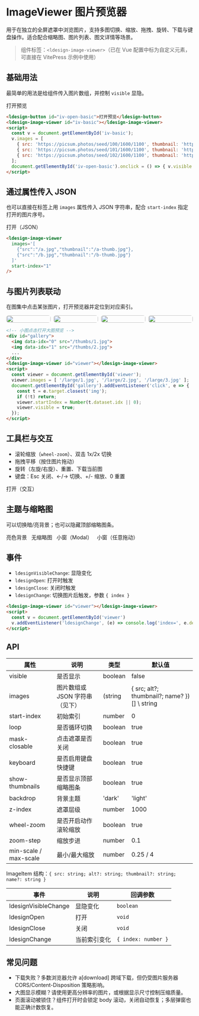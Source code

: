 # ImageViewer 图片预览器

用于在独立的全屏遮罩中浏览图片，支持多图切换、缩放、拖拽、旋转、下载与键盘操作。适合配合缩略图、图片列表、图文详情等场景。

> 组件标签：`<ldesign-image-viewer>`（已在 Vue 配置中标为自定义元素，可直接在 VitePress 示例中使用）

## 基础用法

最简单的用法是给组件传入图片数组，并控制 `visible` 显隐。

<div class="demo-block">
  <ldesign-button id="iv-open-basic">打开预览</ldesign-button>
  <ldesign-image-viewer id="iv-basic"></ldesign-image-viewer>
</div>

```html
<ldesign-button id="iv-open-basic">打开预览</ldesign-button>
<ldesign-image-viewer id="iv-basic"></ldesign-image-viewer>
<script>
  const v = document.getElementById('iv-basic');
  v.images = [
    { src: 'https://picsum.photos/seed/100/1600/1100', thumbnail: 'https://picsum.photos/seed/100/200/140' },
    { src: 'https://picsum.photos/seed/101/1600/1100', thumbnail: 'https://picsum.photos/seed/101/200/140' },
    { src: 'https://picsum.photos/seed/102/1600/1100', thumbnail: 'https://picsum.photos/seed/102/200/140' }
  ];
  document.getElementById('iv-open-basic').onclick = () => { v.visible = true; };
</script>
```

<script setup>
import { onMounted, onBeforeUnmount } from 'vue'

onMounted(() => {
  // 基础用法
  const vBasic = document.getElementById('iv-basic')
  if (vBasic && !vBasic.__inited) {
    vBasic.__inited = true
    vBasic.images = [
      { src: 'https://picsum.photos/seed/100/1600/1100', thumbnail: 'https://picsum.photos/seed/100/200/140' },
      { src: 'https://picsum.photos/seed/101/1600/1100', thumbnail: 'https://picsum.photos/seed/101/200/140' },
      { src: 'https://picsum.photos/seed/102/1600/1100', thumbnail: 'https://picsum.photos/seed/102/200/140' }
    ]
  }
  const btnBasic = document.getElementById('iv-open-basic')
  const onBasic = () => (vBasic && (vBasic.visible = true))
  btnBasic && btnBasic.addEventListener('click', onBasic)

  // JSON 打开
  const vJson = document.getElementById('iv-json')
  const btnJson = document.getElementById('iv-open-json')
  const onJson = () => (vJson && (vJson.visible = true))
  btnJson && btnJson.addEventListener('click', onJson)

  // 与图片列表联动
  const vLinked = document.getElementById('iv-linked')
  if (vLinked) {
    vLinked.images = [
      'https://picsum.photos/seed/11/1400/1000',
      'https://picsum.photos/seed/12/1400/1000',
      'https://picsum.photos/seed/13/1400/1000',
      'https://picsum.photos/seed/14/1400/1000'
    ]
  }
  const gallery = document.getElementById('iv-gallery')
  const onGallery = (e) => {
    const t = e.target.closest('img')
    if (!t || !vLinked) return
    vLinked.startIndex = Number(t.getAttribute('data-idx') || 0)
    vLinked.visible = true
  }
  gallery && gallery.addEventListener('click', onGallery)

  // 交互示例
  const vOps = document.getElementById('iv-ops')
  if (vOps) {
    vOps.images = [
      'https://picsum.photos/seed/21/1600/1000',
      'https://picsum.photos/seed/22/1600/1000'
    ]
  }
  const btnOps = document.getElementById('iv-open-ops')
  const onOps = () => (vOps && (vOps.visible = true))
  btnOps && btnOps.addEventListener('click', onOps)

  // 主题与缩略图
  const vLight = document.getElementById('iv-light')
  const vNoThumbs = document.getElementById('iv-nothumbs')
  const vModal = document.getElementById('iv-modal')
  const vModalAny = document.getElementById('iv-modal-any')
  const themeImgs = [
    { src: 'https://picsum.photos/seed/31/1400/1000', title: '图 31', description: '小窗模式也支持标题与描述' },
    { src: 'https://picsum.photos/seed/32/1400/1000', title: '图 32' },
    { src: 'https://picsum.photos/seed/33/1400/1000', title: '图 33' }
  ]
  if (vLight) vLight.images = themeImgs
  if (vNoThumbs) vNoThumbs.images = themeImgs
  if (vModal) {
    vModal.images = themeImgs
    // 保险起见，直接通过属性赋值，避免静态属性未正确生效导致仍为 overlay
    vModal.viewerMode = 'modal'
    vModal.panelWidth = '900px'
    vModal.panelHeight = '640px'
  }
  if (vModalAny) {
    vModalAny.images = themeImgs
    vModalAny.viewerMode = 'modal'
    vModalAny.panelDraggable = 'anywhere'
    vModalAny.viewerTitle = '图片预览（可任意拖动）'
    vModalAny.panelWidth = '900px'
    vModalAny.panelHeight = '640px'
  }
  const b1 = document.getElementById('iv-open-light')
  const b2 = document.getElementById('iv-open-no-thumbs')
  const b3 = document.getElementById('iv-open-modal')
  const b4 = document.getElementById('iv-open-modal-any')
  const o1 = () => (vLight && (vLight.visible = true))
  const o2 = () => (vNoThumbs && (vNoThumbs.visible = true))
  const o3 = () => (vModal && (vModal.visible = true))
  const o4 = () => (vModalAny && (vModalAny.visible = true))
  b1 && b1.addEventListener('click', o1)
  b2 && b2.addEventListener('click', o2)
  b3 && b3.addEventListener('click', o3)
  b4 && b4.addEventListener('click', o4)

  onBeforeUnmount(() => {
    btnBasic && btnBasic.removeEventListener('click', onBasic)
    btnJson && btnJson.removeEventListener('click', onJson)
    gallery && gallery.removeEventListener('click', onGallery)
    btnOps && btnOps.removeEventListener('click', onOps)
    b1 && b1.removeEventListener('click', o1)
    b2 && b2.removeEventListener('click', o2)
    b3 && b3.removeEventListener('click', o3)
    b4 && b4.removeEventListener('click', o4)
  })
})
</script>

## 通过属性传入 JSON

也可以直接在标签上用 `images` 属性传入 JSON 字符串，配合 `start-index` 指定打开的图片序号。

<div class="demo-block">
  <ldesign-button id="iv-open-json">打开（JSON）</ldesign-button>
  <ldesign-image-viewer
    id="iv-json"
    :images="'[' +
      JSON.stringify({src:'https://picsum.photos/seed/1/1600/1100',thumbnail:'https://picsum.photos/seed/1/200/140'}) + ',' +
      JSON.stringify({src:'https://picsum.photos/seed/2/1600/1100',thumbnail:'https://picsum.photos/seed/2/200/140'}) + ',' +
      JSON.stringify({src:'https://picsum.photos/seed/3/1600/1100',thumbnail:'https://picsum.photos/seed/3/200/140'}) + ']'"
    start-index="1"
  />
</div>

```html
<ldesign-image-viewer
  images='[
    {"src":"/a.jpg","thumbnail":"/a-thumb.jpg"},
    {"src":"/b.jpg","thumbnail":"/b-thumb.jpg"}
  ]'
  start-index="1"
/>
```


## 与图片列表联动

在图集中点击某张图片，打开预览器并定位到对应索引。

<div class="demo-block">
  <div id="iv-gallery" style="display:grid;grid-template-columns:repeat(4,1fr);gap:8px;max-width:720px">
    <img data-idx="0" src="https://picsum.photos/seed/11/260/160" style="width:100%;border-radius:6px;cursor:pointer">
    <img data-idx="1" src="https://picsum.photos/seed/12/260/160" style="width:100%;border-radius:6px;cursor:pointer">
    <img data-idx="2" src="https://picsum.photos/seed/13/260/160" style="width:100%;border-radius:6px;cursor:pointer">
    <img data-idx="3" src="https://picsum.photos/seed/14/260/160" style="width:100%;border-radius:6px;cursor:pointer">
  </div>
  <ldesign-image-viewer id="iv-linked"></ldesign-image-viewer>
</div>

```html
<!-- 小图点击打开大图预览 -->
<div id="gallery">
  <img data-idx="0" src="/thumbs/1.jpg">
  <img data-idx="1" src="/thumbs/2.jpg">
  ...
</div>
<ldesign-image-viewer id="viewer"></ldesign-image-viewer>
<script>
  const viewer = document.getElementById('viewer');
  viewer.images = [ '/large/1.jpg', '/large/2.jpg', '/large/3.jpg' ];
  document.getElementById('gallery').addEventListener('click', e => {
    const t = e.target.closest('img');
    if (!t) return;
    viewer.startIndex = Number(t.dataset.idx || 0);
    viewer.visible = true;
  });
</script>
```


## 工具栏与交互

- 滚轮缩放（`wheel-zoom`）、双击 1x/2x 切换
- 拖拽平移（按住图片拖动）
- 旋转（左旋/右旋）、重置、下载当前图
- 键盘：Esc 关闭、←/→ 切换、+/- 缩放、0 重置

<div class="demo-block">
  <ldesign-button id="iv-open-ops">打开（交互）</ldesign-button>
  <ldesign-image-viewer id="iv-ops" :wheel-zoom="true" :zoom-step="0.2" :min-scale="0.25" :max-scale="4"></ldesign-image-viewer>
</div>


## 主题与缩略图

可以切换暗/亮背景；也可以隐藏顶部缩略图条。

<div class="demo-block">
  <div style="display:flex;gap:12px;flex-wrap:wrap;align-items:center;">
    <ldesign-button id="iv-open-light" type="outline">亮色背景</ldesign-button>
    <ldesign-button id="iv-open-no-thumbs" type="outline">无缩略图</ldesign-button>
    <ldesign-button id="iv-open-modal" type="primary">小窗（Modal）</ldesign-button>
    <ldesign-button id="iv-open-modal-any" type="primary">小窗（任意拖动）</ldesign-button>
  </div>
  <ldesign-image-viewer id="iv-light" backdrop="light"></ldesign-image-viewer>
  <ldesign-image-viewer id="iv-nothumbs" :show-thumbnails="false"></ldesign-image-viewer>
  <ldesign-image-viewer id="iv-modal" viewer-mode="modal" panel-width="900px" panel-height="640px" transition="fade-zoom"></ldesign-image-viewer>
  <ldesign-image-viewer id="iv-modal-any" viewer-mode="modal" panel-width="900px" panel-height="640px" panel-draggable="anywhere" viewer-title="图片预览（可任意拖动）" transition="fade-zoom"></ldesign-image-viewer>
</div>


## 事件

- `ldesignVisibleChange`: 显隐变化
- `ldesignOpen`: 打开时触发
- `ldesignClose`: 关闭时触发
- `ldesignChange`: 切换图片后触发，参数 `{ index }`

```html
<ldesign-image-viewer id="viewer"></ldesign-image-viewer>
<script>
  const v = document.getElementById('viewer')
  v.addEventListener('ldesignChange', (e) => console.log('index=', e.detail.index))
</script>
```

## API

| 属性 | 说明 | 类型 | 默认值 |
| --- | --- | --- | --- |
| visible | 是否显示 | boolean | false |
| images | 图片数组或 JSON 字符串（见下） | (string | { src; alt?; thumbnail?; name? })[] \\ string | - |
| start-index | 初始索引 | number | 0 |
| loop | 是否循环切换 | boolean | true |
| mask-closable | 点击遮罩是否关闭 | boolean | true |
| keyboard | 是否启用键盘快捷键 | boolean | true |
| show-thumbnails | 是否显示顶部缩略图条 | boolean | true |
| backdrop | 背景主题 | 'dark' | 'light' | 'dark' |
| z-index | 遮罩层级 | number | 1000 |
| wheel-zoom | 是否开启动作滚轮缩放 | boolean | true |
| zoom-step | 缩放步进 | number | 0.1 |
| min-scale / max-scale | 最小/最大缩放 | number | 0.25 / 4 |

ImageItem 结构：`{ src: string; alt?: string; thumbnail?: string; name?: string }`

| 事件 | 说明 | 回调参数 |
| --- | --- | --- |
| ldesignVisibleChange | 显隐变化 | `boolean` |
| ldesignOpen | 打开 | `void` |
| ldesignClose | 关闭 | `void` |
| ldesignChange | 当前索引变化 | `{ index: number }` |

## 常见问题

- 下载失败？多数浏览器允许 a[download] 跨域下载，但仍受图片服务器 CORS/Content-Disposition 策略影响。
- 大图显示模糊？请使用更高分辨率的图片，或根据显示尺寸控制压缩质量。
- 页面滚动被锁住？组件打开时会锁定 body 滚动，关闭自动恢复；多层弹窗也能正确计数恢复。

